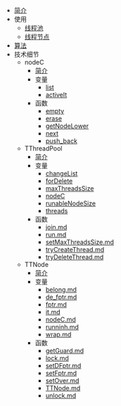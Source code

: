- [简介](README)  
- 使用
	- [线程池](use/pool)
	- [线程节点](use/node)
- [算法](algorithm)
- 技术细节
	- nodeC
		- [简介](technicalDetails/nodeC/README)
		- 变量
			- [list](technicalDetails/nodeC/variables/list)
			- [activeIt](technicalDetails/nodeC/variables/activeIt)
		- 函数
			- [empty](technicalDetails/nodeC/functions/empty)
			- [erase](technicalDetails/nodeC/functions/erase)
			- [getNodeLower](technicalDetails/nodeC/functions/getNodeLower)
			- [next](technicalDetails/nodeC/functions/next)
			- [push_back](technicalDetails/nodeC/functions/push_back)
	- TThreadPool
		- [简介](technicalDetails/TThreadPool/README)
		- 变量
			- [changeList](technicalDetails/TThreadPool/variables/changeList)
			- [forDelete](technicalDetails/TThreadPool/variables/forDelete)
			- [maxThreadsSize](technicalDetails/TThreadPool/variables/maxThreadsSize)
			- [nodeC](technicalDetails/TThreadPool/variables/nodeC)
			- [runableNodeSize](technicalDetails/TThreadPool/variables/runableNodeSize)
			- [threads](technicalDetails/TThreadPool/variables/threads)
		- 函数
			- [join.md](technicalDetails/TThreadPool/functions/join.md)
			- [run.md](technicalDetails/TThreadPool/functions/run.md)
			- [setMaxThreadsSize.md](technicalDetails/TThreadPool/functions/setMaxThreadsSize.md)
			- [tryCreateThread.md](technicalDetails/TThreadPool/functions/tryCreateThread.md)
			- [tryDeleteThread.md](technicalDetails/TThreadPool/functions/tryDeleteThread.md)
	- TTNode
		- [简介](technicalDetails/TTNode/README)
		- 变量
			- [belong.md](technicalDetails/TTNode/variables/belong.md)
			- [de_fptr.md](technicalDetails/TTNode/variables/de_fptr.md)
			- [fptr.md](technicalDetails/TTNode/variables/fptr.md)
			- [it.md](technicalDetails/TTNode/variables/it.md)
			- [nodeC.md](technicalDetails/TTNode/variables/nodeC.md)
			- [runninh.md](technicalDetails/TTNode/variables/runninh.md)
			- [wrap.md](technicalDetails/TTNode/variables/wrap.md)
		- 函数
			- [getGuard.md](technicalDetails/TTNode/functions/getGuard.md)
			- [lock.md](technicalDetails/TTNode/functions/lock.md)
			- [setDFptr.md](technicalDetails/TTNode/functions/setDFptr.md)
			- [setFptr.md](technicalDetails/TTNode/functions/setFptr.md)
			- [setOver.md](technicalDetails/TTNode/functions/setOver.md)
			- [TTNode.md](technicalDetails/TTNode/functions/TTNode.md)
			- [unlock.md](technicalDetails/TTNode/functions/unlock.md)